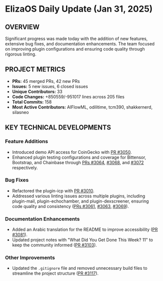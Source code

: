 # ElizaOS Daily Update (Jan 31, 2025)

## OVERVIEW 
Significant progress was made today with the addition of new features, extensive bug fixes, and documentation enhancements. The team focused on improving plugin configurations and ensuring code quality through rigorous linting.

## PROJECT METRICS
- **PRs:** 45 merged PRs, 42 new PRs
- **Issues:** 5 new issues, 6 closed issues
- **Unique Contributors:** 33
- **Code Changes:** +850559/-951017 lines across 205 files
- **Total Commits:** 158
- **Most Active Contributors:** AIFlowML, odilitime, tcm390, shakkernerd, silasneo

## KEY TECHNICAL DEVELOPMENTS

### Feature Additions
- Introduced demo API access for CoinGecko with [PR #3050](https://github.com/elizaos/eliza/pull/3050).
- Enhanced plugin testing configurations and coverage for Bittensor, Bootstrap, and Chainbase through [PRs #3064](https://github.com/elizaos/eliza/pull/3064), [#3068](https://github.com/elizaos/eliza/pull/3068), and [#3072](https://github.com/elizaos/eliza/pull/3072) respectively.

### Bug Fixes
- Refactored the plugin-icp with [PR #3010](https://github.com/elizaos/eliza/pull/3010).
- Addressed various linting issues across multiple plugins, including plugin-mail, plugin-echochamber, and plugin-dexscreener, ensuring code quality and consistency ([PRs #3061](https://github.com/elizaos/eliza/pull/3061), [#3063](https://github.com/elizaos/eliza/pull/3063), [#3069](https://github.com/elizaos/eliza/pull/3069)).

### Documentation Enhancements
- Added an Arabic translation for the README to improve accessibility ([PR #3081](https://github.com/elizaos/eliza/pull/3081)).
- Updated project notes with "What Did You Get Done This Week? 11" to keep the community informed ([PR #3103](https://github.com/elizaos/eliza/pull/3103)).

### Other Improvements
- Updated the `.gitignore` file and removed unnecessary build files to streamline the project structure ([PR #3117](https://github.com/elizaos/eliza/pull/3117)).